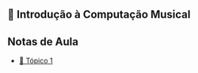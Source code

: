 
## 🎵 Introdução à Computação Musical

<div id="top"></div>

## Notas de Aula
* [📕 Tópico 1](https://github.com/souzaitor/Intro-Musical/tree/main/T%C3%B3pico%201#top) 

